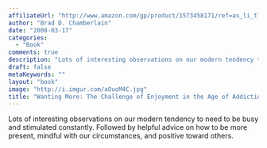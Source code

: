 ```yaml
---
affiliateUrl: "http://www.amazon.com/gp/product/1573458171/ref=as_li_tl?ie=UTF8&camp=1789&creative=390957&creativeASIN=1573458171&linkCode=as2&tag=jaktre-20&linkId=RGUBJ73KPIZ6MRSF"
author: "Brad D. Chamberlain"
date: "2008-03-17"
categories:
  - "Book"
comments: true
description: "Lots of interesting observations on our modern tendency to need to be busy and stimulated constantly.  Followed by helpful advice on how to be more pr"
draft: false
metaKeywords: ""
layout: "book"
image: "http://i.imgur.com/aOuoM4C.jpg"
title: "Wanting More: The Challenge of Enjoyment in the Age of Addiction"
---
```


Lots of interesting observations on our modern tendency to need to be busy and stimulated constantly.  Followed by helpful advice on how to be more present, mindful with our circumstances, and positive toward others.
